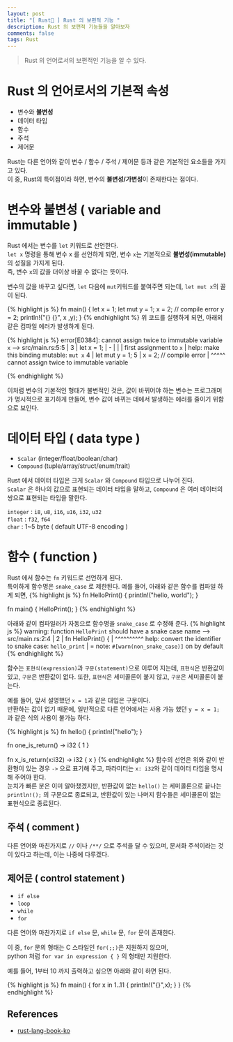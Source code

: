 ```yaml
---
layout: post
title: "[ Rust🦀 ] Rust 의 보편적 기능 "
description: Rust 의 보편적 기능들을 알아보자
comments: false
tags: Rust
---
```


> Rust 의 언어로서의 보편적인 기능을 알 수 있다.

# Rust 의 언어로서의 기본적 속성

- 변수와 **불변성**
- 데이터 타입
- 함수
- 주석
- 제어문

Rust는 다른 언어와 같이 변수 / 함수 / 주석 / 제어문 등과 같은 기본적인 요소들을 가지고 있다.\
이 중, Rust의 특이점이라 하면, 변수의 **불변성/가변성**이 존재한다는 점이다. 

# 변수와 불변성 ( variable and immutable )

Rust 에서는 변수를 `let` 키워드로 선언한다.\
`let x` 명령을 통해 변수 x 를 선언하게 되면, 변수 `x`는 기본적으로 **불변성(immutable)** 의 성질을 가지게 된다.\
즉, 변수 `x`의 값을 더이상 바꿀 수 없다는 뜻이다.

변수의 값을 바꾸고 싶다면, `let` 다음에 `mut`키워드를 붙여주면 되는데, `let mut x`의 꼴이 된다.

{% highlight js %}
fn main() {
    let x = 1;
    let mut y = 1;
    x = 2; // compile error
    y = 2;
    println!("{} {}", x ,y);
}
{% endhighlight %}
위 코드를 실행하게 되면, 아래외 같은 컴파일 에러가 발생하게 된다.

{% highlight js %}
error[E0384]: cannot assign twice to immutable variable `x`
 --> src/main.rs:5:5
  |
3 |     let x = 1;
  |         -
  |         |
  |         first assignment to `x`
  |         help: make this binding mutable: `mut x`
4 |     let mut y = 1;
5 |     x = 2; // compile error
  |     ^^^^^ cannot assign twice to immutable variable

{% endhighlight %}

이처럼 변수의 기본적인 형태가 불변적인 것은, 값이 바뀌어야 하는 변수는 프로그래머가 명시적으로 표기하게 만들어,
변수 값이 바뀌는 데에서 발생하는 에러를 줄이기 위함으로 보인다.

# 데이터 타입 ( data type )

- `Scalar` (integer/float/boolean/char)
- `Compound` (tuple/array/struct/enum/trait)

Rust 에서 데이터 타입은 크게  `Scalar` 와 `Compound` 타입으로 나누어 진다.\
`Scalar` 은 하나의 값으로 표현되는 데이터 타입을 말하고,
`Compound` 은 여러 데이터의 쌍으로 표현되는 타입을 말한다.

`integer` : `i8`, `u8`, `i16`, `u16`, `i32`, `u32` \
`float` : `f32`, `f64` \
`char` : 1~5 byte ( default UTF-8 encoding )

# 함수 ( function )

Rust 에서 함수는 `fn` 키워드로 선언하게 된다.\
특이하게 함수명은 `snake_case` 로 제한된다.
예를 들어, 아래와 같은 함수를 컴파일 하게 되면,
{% highlight js %}
fn HelloPrint() {
    println!("hello, world");
}

fn main() {
    HelloPrint();
}
{% endhighlight %}

아래와 같이 컴파일러가 자동으로 함수명을 `snake_case` 로 수정해 준다.
{% highlight js %}
warning: function `HelloPrint` should have a snake case name
 --> src/main.rs:2:4
  |
2 | fn HelloPrint() {
  |    ^^^^^^^^^^ help: convert the identifier to snake case: `hello_print`
  |
  = note: `#[warn(non_snake_case)]` on by default
{% endhighlight %}

함수는 `표현식(expression)`과 `구문(statement)`으로 이루어 지는데,
`표현식`은 반환값이 있고, `구문`은 반환값이 없다.
또한, `표현식`은 세미콜론이 붙지 않고, `구문`은 세미콜론이 붙는다.


예를 들어, 앞서 설명했던 `x = 1`과 같은 대입은 구문이다. \
반환하는 값이 없기 때문에, 일반적으로 다른 언어에서는 사용 가능 했던 `y = x = 1;` 과 같은 식의 사용이 불가능 하다.


{% highlight js %}
fn hello() {
    println!("hello");
}

fn one_is_return() -> i32 {
    1
}

fn x_is_return(x:i32) -> i32 {
    x
}
{% endhighlight %}
함수의 선언은 위와 같이 반환형이 있는 경우 `->` 으로 표기해 주고, 파라미터는 `x: i32`와 같이 데이터 타입을 명시해 주어야 한다.\
눈치가 빠른 분은 이미 알아챘겠지만, 반환값이 없는 `hello()` 는 세미콜론으로 끝나는 `println!();` 의 구문으로 종료되고,
반환값이 있는 나머지 함수들은 세미콜론이 없는 표현식으로 종료된다.



## 주석 ( comment )

다른 언어와 마친가지로 `//` 이나 `/**/` 으로 주석을 달 수 있으며,
문서화 주석이라는 것이 있다고 하는데, 이는 나중에 다루겠다.

## 제어문 ( control statement )

- `if else`
- `loop`
- `while`
- `for`

다른 언어와 마찬가지로 `if else` 문, `while` 문, `for` 문이 존재한다.

이 중, `for` 문의 형태는 C 스타일인 `for(;;)`은 지원하지 않으며,\
python 처럼 `for var in expression { }` 의 형태만 지원한다.

예를 들어, 1부터 10 까지 출력하고 싶으면 아래와 같이 하면 된다.

{% highlight js %}
fn main() {
    for x in 1..11 {
        println!("{}",x);
    }
}
{% endhighlight %}

## References

- [rust-lang-book-ko](https://rinthel.github.io/rust-lang-book-ko/foreword.html)


